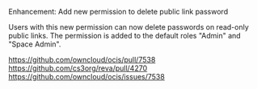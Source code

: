 Enhancement: Add new permission to delete public link password

Users with this new permission can now delete passwords on read-only public links. The permission is added to the default roles "Admin" and "Space Admin".

https://github.com/owncloud/ocis/pull/7538
https://github.com/cs3org/reva/pull/4270
https://github.com/owncloud/ocis/issues/7538
